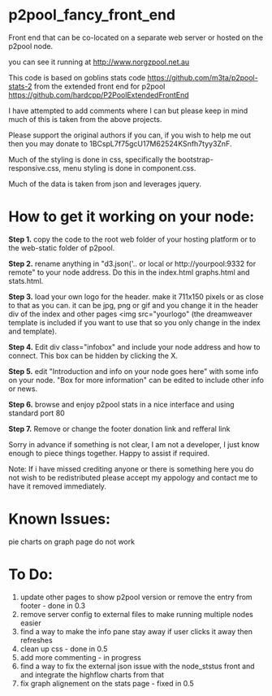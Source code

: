 p2pool_fancy_front_end
======================

Front end that can be co-located on a separate web server or hosted on the p2pool node.

you can see it running at http://www.norgzpool.net.au

This code is based on goblins stats code https://github.com/m3ta/p2pool-stats-2 from the extended front end for p2pool https://github.com/hardcpp/P2PoolExtendedFrontEnd

I have attempted to add comments where I can but please keep in mind much of this is taken from the above projects. 

Please support the original authors if you can, if you wish to help me out then you may donate to 1BCspL7f75gcU17M62524KSnfh7tyy3ZnF.

Much of the styling is done in css, specifically the bootstrap-responsive.css, menu styling is done in component.css.

Much of the data is taken from json and leverages jquery. 

<h1>How to get it working on your node:</h1>

<b>Step 1.</b> copy the code to the root web folder of your hosting platform or to the web-static folder of p2pool.

<b>Step 2.</b> rename anything in "d3.json('.. or local or http://yourpool:9332 for remote" to your node address. Do this in the index.html graphs.html and stats.html.

<b>Step 3.</b> load your own logo for the header. make it 711x150 pixels or as close to that as you can. it can be jpg, png or gif and you change it in the header div of the index and other pages <img src="yourlogo" (the dreamweaver template is included if you want to use that so you only change in the index and template).

<b>Step 4.</b> Edit div class="infobox" and include your node address and how to connect. This box can be hidden by clicking the X.

<b>Step 5.</b> edit "Introduction and info on your node goes here" with some info on your node. "Box for more information" can be edited to include other info or news.

<b>Step 6.</b> browse and enjoy p2pool stats in a nice interface and using standard port 80

<b>Step 7.</b> Remove or change the footer donation link and refferal link


Sorry in advance if something is not clear, I am not a developer, I just know enough to piece things together. Happy to assist if required. 

Note: If i have missed crediting anyone or there is something here you do not wish to be redistributed please accept my appology and contact me to have it removed immediately. 

<h1>Known Issues:</h1>

pie charts on graph page do not work


<h1>To Do:</h1>

1. update other pages to show p2pool version or remove the entry from footer - done in 0.3
2. remove server config to external files to make running multiple nodes easier
3. find a way to make the info pane stay away if user clicks it away then refreshes
4. clean up css - done in 0.5
5. add more commenting - in progress
6. find a way to fix the external json issue with the node_ststus front and and integrate the highflow charts from that
7. fix graph alignement on the stats page - fixed in 0.5
